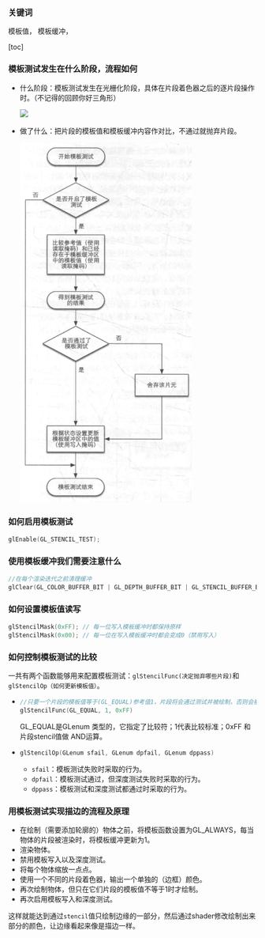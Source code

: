 ### 关键词

模板值， 模板缓冲， 

[toc]

### 模板测试发生在什么阶段，流程如何

- 什么阶段：模板测试发生在光栅化阶段，具体在片段着色器之后的逐片段操作时。（不记得的回顾你好三角形）

  ![](../12.你好深度测试/深度测试具体阶段.png)

- 做了什么：把片段的模板值和模板缓冲内容作对比，不通过就抛弃片段。

  ![](模板测试流程.png)

### 如何启用模板测试

```c++
glEnable(GL_STENCIL_TEST);
```

### 使用模板缓冲我们需要注意什么

```C++
//在每个渲染迭代之前清理缓冲
glClear(GL_COLOR_BUFFER_BIT | GL_DEPTH_BUFFER_BIT | GL_STENCIL_BUFFER_BIT);
```

### 如何设置模板值读写

```C++
glStencilMask(0xFF); // 每一位写入模板缓冲时都保持原样
glStencilMask(0x00); // 每一位在写入模板缓冲时都会变成0（禁用写入）
```

### 如何控制模板测试的比较

一共有两个函数能够用来配置模板测试：`glStencilFunc(决定抛弃哪些片段)`和`glStencilOp（如何更新模板值）`。

- ```C++
  //只要一个片段的模板值等于(GL_EQUAL)参考值1，片段将会通过测试并被绘制，否则会被丢弃
  glStencilFunc(GL_EQUAL, 1, 0xFF)
  ```

  GL_EQUAL是GLenum 类型的，它指定了比较符；1代表比较标准；0xFF 和 片段stencil值做 AND运算。

- ```C++
  glStencilOp(GLenum sfail, GLenum dpfail, GLenum dppass)
  ```

  - `sfail`：模板测试失败时采取的行为。
  - `dpfail`：模板测试通过，但深度测试失败时采取的行为。
  - `dppass`：模板测试和深度测试都通过时采取的行为。

### 用模板测试实现描边的流程及原理

- 在绘制（需要添加轮廓的）物体之前，将模板函数设置为GL_ALWAYS，每当物体的片段被渲染时，将模板缓冲更新为1。
- 渲染物体。
- 禁用模板写入以及深度测试。
- 将每个物体缩放一点点。
- 使用一个不同的片段着色器，输出一个单独的（边框）颜色。
- 再次绘制物体，但只在它们片段的模板值不等于1时才绘制。
- 再次启用模板写入和深度测试。

这样就能达到通过`stencil`值只绘制边缘的一部分，然后通过shader修改绘制出来部分的颜色，让边缘看起来像是描边一样。